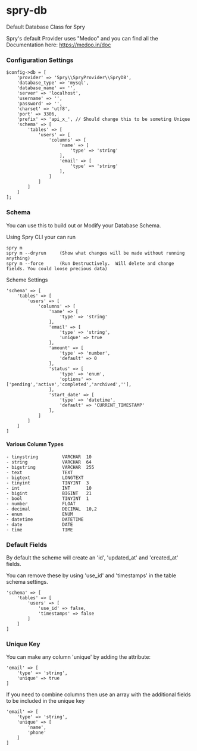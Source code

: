 # spry-db
Default Database Class for Spry

Spry's default Provider uses "Medoo" and you can find all the Documentation here: https://medoo.in/doc

### Configuration Settings

	$config->db = [
		'provider' => 'Spry\\SpryProvider\\SpryDB',
		'database_type' => 'mysql',
		'database_name' => '',
		'server' => 'localhost',
		'username' => '',
		'password' => '',
		'charset' => 'utf8',
		'port' => 3306,
		'prefix' => 'api_x_', // Should change this to be someting Unique
		'schema' => [
			'tables' => [
				'users' => [
					'columns' => [
						'name' => [
							'type' => 'string'
						],
						'email' => [
							'type' => 'string'
						],
					]
				]
			]
		]
	];
  
  
### Schema
You can use this to build out or Modify your Database Schema.

Using Spry CLI your can run

    spry m
    spry m --dryrun     (Show what changes will be made without running anything)
    spry m --force      (Run Destructively.  Will delete and change fields. You could loose precious data)
    

Scheme Settings

	'schema' => [
		'tables' => [
			'users' => [
				'columns' => [
					'name' => [
						'type' => 'string'
					],
					'email' => [
						'type' => 'string',
						'unique' => true
					],
					'amount' => [
						'type' => 'number',
						'default' => 0
					],
					'status' => [
						'type' => 'enum',
						'options' => ['pending','active','completed','archived',''],
					],
					'start_date' => [
						'type' => 'datetime',
						'default' => 'CURRENT_TIMESTAMP'
					],
				]
			]
		]
	]
 
#### Various Column Types

    - tinystring         VARCHAR  10
    - string             VARCHAR  64
    - bigstring          VARCHAR  255
    - text               TEXT
    - bigtext            LONGTEXT
    - tinyint            TINYINT  3
    - int                INT      10
    - bigint             BIGINT   21
    - bool               TINYINT  1
    - number             FLOAT
    - decimal            DECIMAL  10,2
    - enum               ENUM
    - datetime           DATETIME
    - date               DATE
    - time               TIME
    
    
### Default Fields
By default the scheme will create an 'id', 'updated_at' and 'created_at' fields.

You can remove these by using 'use_id' and 'timestamps' in the table schema settings.

	'schema' => [
		'tables' => [
			'users' => [
				'use_id' => false,
				'timestamps' => false
			]
		]
	]
    
    
### Unique Key
You can make any column 'unique' by adding the attribute:

    'email' => [
        'type' => 'string',
        'unique' => true
    ]
    
If you need to combine columns then use an array with the additional fields to be included in the unique key

    'email' => [
        'type' => 'string',
        'unique' => [
            'name',
            'phone'
        ]
    ]
    
    
